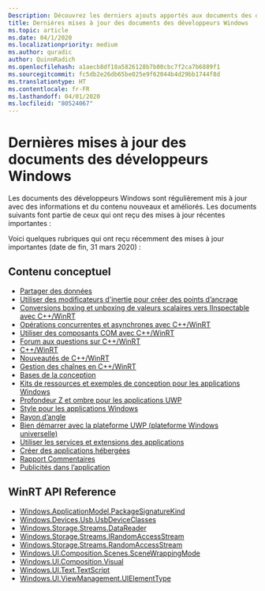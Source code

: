 ```yaml
---
Description: Découvrez les derniers ajouts apportés aux documents des développeurs Windows.
title: Dernières mises à jour des documents des développeurs Windows
ms.topic: article
ms.date: 04/1/2020
ms.localizationpriority: medium
ms.author: quradic
author: QuinnRadich
ms.openlocfilehash: a1aecb8df18a5826128b7b00cbc7f2ca7b6889f1
ms.sourcegitcommit: fc5db2e26db65be025e9f62044b4d29bb1744f8d
ms.translationtype: HT
ms.contentlocale: fr-FR
ms.lasthandoff: 04/01/2020
ms.locfileid: "80524067"
---
```

# <a name="latest-updates-to-the-windows-developer-docs"></a>Dernières mises à jour des documents des développeurs Windows

Les documents des développeurs Windows sont régulièrement mis à jour avec des informations et du contenu nouveaux et améliorés. Les documents suivants font partie de ceux qui ont reçu des mises à jour récentes importantes :

Voici quelques rubriques qui ont reçu récemment des mises à jour importantes (date de fin, 31 mars 2020) :

## <a name="conceptual-content"></a>Contenu conceptuel

<ul>
<li><a href="https://docs.microsoft.com/windows/uwp/app-to-app/share-data">Partager des données</a></li>
<li><a href="https://docs.microsoft.com/windows/uwp/composition/inertia-modifiers">Utiliser des modificateurs d'inertie pour créer des points d’ancrage</a></li>
<li><a href="https://docs.microsoft.com/windows/uwp/cpp-and-winrt-apis/boxing">Conversions boxing et unboxing de valeurs scalaires vers IInspectable avec C++/WinRT</a></li>
<li><a href="https://docs.microsoft.com/windows/uwp/cpp-and-winrt-apis/concurrency">Opérations concurrentes et asynchrones avec C++/WinRT</a></li>
<li><a href="https://docs.microsoft.com/windows/uwp/cpp-and-winrt-apis/consume-com">Utiliser des composants COM avec C++/WinRT</a></li>
<li><a href="https://docs.microsoft.com/windows/uwp/cpp-and-winrt-apis/faq">Forum aux questions sur C++/WinRT</a></li>
<li><a href="https://docs.microsoft.com/windows/uwp/cpp-and-winrt-apis/index">C++/WinRT</a></li>
<li><a href="https://docs.microsoft.com/windows/uwp/cpp-and-winrt-apis/news">Nouveautés de C++/WinRT</a></li>
<li><a href="https://docs.microsoft.com/windows/uwp/cpp-and-winrt-apis/strings">Gestion des chaînes en C++/WinRT</a></li>
<li><a href="https://docs.microsoft.com/windows/uwp/design/basics/index">Bases de la conception</a></li>
<li><a href="https://docs.microsoft.com/windows/uwp/design/downloads/index">Kits de ressources et exemples de conception pour les applications Windows</a></li>
<li><a href="https://docs.microsoft.com/windows/uwp/design/layout/depth-shadow">Profondeur Z et ombre pour les applications UWP</a></li>
<li><a href="https://docs.microsoft.com/windows/uwp/design/style/index">Style pour les applications Windows</a></li>
<li><a href="https://docs.microsoft.com/windows/uwp/design/style/rounded-corner">Rayon d’angle</a></li>
<li><a href="https://docs.microsoft.com/windows/uwp/get-started/index">Bien démarrer avec la plateforme UWP (plateforme Windows universelle)</a></li>
<li><a href="https://docs.microsoft.com/windows/uwp/launch-resume/app-services">Utiliser les services et extensions des applications</a></li>
<li><a href="https://docs.microsoft.com/windows/uwp/launch-resume/hosted-apps">Créer des applications hébergées</a></li>
<li><a href="https://docs.microsoft.com/windows/uwp/publish/feedback-report">Rapport Commentaires</a></li>
<li><a href="https://docs.microsoft.com/windows/uwp/publish/in-app-ads">Publicités dans l’application</a></li>
</ul>

## <a name="winrt-api-reference"></a>WinRT API Reference

<ul>
<li><a href="https://docs.microsoft.com/uwp/api/windows.applicationmodel.packagesignaturekind">Windows.ApplicationModel.PackageSignatureKind</a></li>
<li><a href="https://docs.microsoft.com/uwp/api/windows.devices.usb.usbdeviceclasses">Windows.Devices.Usb.UsbDeviceClasses</a></li>
<li><a href="https://docs.microsoft.com/uwp/api/windows.storage.streams.datareader">Windows.Storage.Streams.DataReader</a></li>
<li><a href="https://docs.microsoft.com/uwp/api/windows.storage.streams.irandomaccessstream">Windows.Storage.Streams.IRandomAccessStream</a></li>
<li><a href="https://docs.microsoft.com/uwp/api/windows.storage.streams.randomaccessstream">Windows.Storage.Streams.RandomAccessStream</a></li>
<li><a href="https://docs.microsoft.com/uwp/api/windows.ui.composition.scenes.scenewrappingmode">Windows.UI.Composition.Scenes.SceneWrappingMode</a></li>
<li><a href="https://docs.microsoft.com/uwp/api/windows.ui.composition.visual">Windows.UI.Composition.Visual</a></li>
<li><a href="https://docs.microsoft.com/uwp/api/windows.ui.text.textscript">Windows.UI.Text.TextScript</a></li>
<li><a href="https://docs.microsoft.com/uwp/api/windows.ui.viewmanagement.uielementtype">Windows.UI.ViewManagement.UIElementType</a></li>
</ul>
